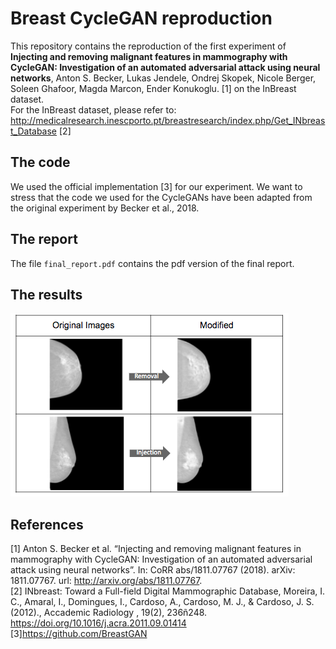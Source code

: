 # Breast CycleGAN reproduction

This repository contains the reproduction of the first experiment of **Injecting and removing malignant features in mammography with CycleGAN: Investigation of an automated adversarial attack using neural networks**, Anton S. Becker, Lukas Jendele, Ondrej Skopek, Nicole Berger, Soleen Ghafoor, Magda Marcon, Ender Konukoglu. [1] on the InBreast dataset. </br>
For the InBreast dataset, please refer to: http://medicalresearch.inescporto.pt/breastresearch/index.php/Get_INbreast_Database [2]


## The code

We used the official implementation [3] for our experiment. We want to stress that the code we used for the CycleGANs have been adapted from the original experiment by Becker et al., 2018. 

## The report

The file ```final_report.pdf``` contains the pdf version of the final report.

## The results

![Results for injecting/removing malignant features](/Images/CycleGAN_results.png)


## References

[1] Anton S. Becker et al. “Injecting and removing malignant features in mammography with CycleGAN: Investigation of an automated adversarial attack using neural     networks”. In: CoRR abs/1811.07767 (2018). arXiv: 1811.07767. url: http://arxiv.org/abs/1811.07767. </br>
[2] INbreast: Toward a Full-field Digital Mammographic Database, Moreira, I. C., Amaral, I., Domingues, I., Cardoso, A., Cardoso, M. J., & Cardoso, J. S. (2012).,     Accademic Radiology  , 19(2), 236ñ248. https://doi.org/10.1016/j.acra.2011.09.01414</br>
[3]https://github.com/BreastGAN
